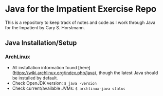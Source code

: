 # Java for the Impatient Exercise Repo

This is a repository to keep track of notes and code as I work
through Java for the Impatient by Cary S. Horstmann.

## Java Installation/Setup
### ArchLinux
* All installation information found 
  [here] (https://wiki.archlinux.org/index.php/java), though the latest
  Java should be installed by default.
* Check OpenJDK version: `$ java -version`
* Check current/available JVMs: `$ archlinux-java status`
